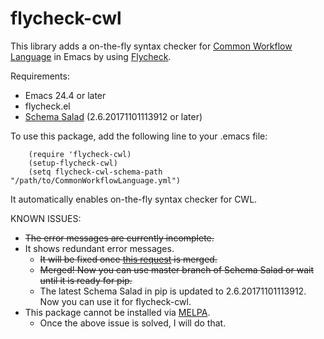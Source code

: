 # flycheck-cwl
This library adds a on-the-fly syntax checker for [Common Workflow Language](http://www.commonwl.org) in Emacs by using [Flycheck](http://www.flycheck.org/).

Requirements:
  * Emacs 24.4 or later
  * flycheck.el
  * [Schema Salad](https://github.com/common-workflow-language/schema_salad) (2.6.20171101113912 or later)

To use this package, add the following line to your .emacs file:
```emacs
    (require 'flycheck-cwl)
    (setup-flycheck-cwl)
    (setq flycheck-cwl-schema-path "/path/to/CommonWorkflowLanguage.yml")
```
It automatically enables on-the-fly syntax checker for CWL.

KNOWN ISSUES:
- ~~The error messages are currently incomplete.~~
- It shows redundant error messages.
  - ~~It will be fixed once [this request](https://github.com/common-workflow-language/schema_salad/pull/135) is merged.~~
  - ~~Merged! Now you can use master branch of Schema Salad or wait until it is ready for pip.~~
  - The latest Schema Salad in pip is updated to 2.6.20171101113912. Now you can use it for flycheck-cwl.
- This package cannot be installed via [MELPA](https://melpa.org/).
  - Once the above issue is solved, I will do that.
